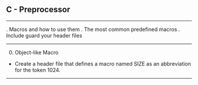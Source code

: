 ## C - Preprocessor

---

. Macros and how to use them
. The most common predefined macros
. Include guard your header files

---

0. Object-like Macro

- Create a header file that defines a macro named SIZE as an abbreviation for the token 1024.

---
